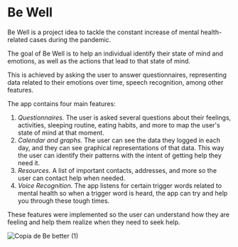 # Be Well

Be Well is a project idea to tackle the constant increase of mental health-related cases during the pandemic.

The goal of Be Well is to help an individual identify their state of mind and emotions, as well as the actions that lead to that state of mind.

This is achieved by asking the user to answer questionnaires, representing data related to their emotions over time, speech recognition, among other features.

The app contains four main features:

1. *Questionnaires.* The user is asked several questions about their feelings, activities, sleeping routine, eating habits, and more to map the user's state of mind at that moment.
2. *Calendar and graphs.* The user can see the data they logged in each day, and they can see graphical representations of that data. This way the user can identify their patterns with the intent of getting help they need it.
3. *Resources.* A list of important contacts, addresses, and more so the user can contact help when needed.
4. *Voice Recognition.* The app listens for certain trigger words related to mental health so when a trigger word is heard, the app can try and help you through these tough times.

These features were implemented so the user can understand how they are feeling and help them realize when they need to seek help.

![Copia de Be better (1)](https://user-images.githubusercontent.com/72261496/131258530-4b73f3f0-2038-48fd-bb3a-e8f6ee9b514d.png)


